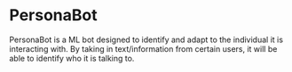 # PersonaBot
PersonaBot is a ML bot designed to identify and adapt to the individual it is interacting with. By taking in text/information from certain users, it will be able to identify who it is talking to.
